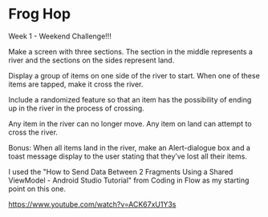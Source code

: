 # Frog Hop

Week 1 - Weekend Challenge!!!
 
Make a screen with three sections. The section in the middle represents a river and the sections on the sides represent land.

Display a group of items on one side of the river to start.  When one of these items are tapped, make it cross the river.

Include a randomized feature so that an item has the possibility of ending up in the river in the process of crossing. 

Any item in the river can no longer move. Any item on land can attempt to cross the river.

Bonus: When all items land in the river, make an Alert-dialogue box and a toast message display to the user stating that they’ve lost all their items.

I used the "How to Send Data Between 2 Fragments Using a Shared ViewModel - Android Studio Tutorial" from Coding in Flow as my starting point on this one.

https://www.youtube.com/watch?v=ACK67xU1Y3s 
